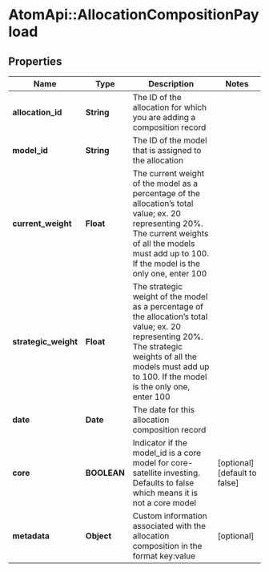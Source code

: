 # AtomApi::AllocationCompositionPayload

## Properties
Name | Type | Description | Notes
------------ | ------------- | ------------- | -------------
**allocation_id** | **String** | The ID of the allocation for which you are adding a composition record | 
**model_id** | **String** | The ID of the model that is assigned to the allocation | 
**current_weight** | **Float** | The current weight of the model as a percentage of the allocation’s total value; ex. 20 representing 20%. The current weights of all the models must add up to 100. If the model is the only one, enter 100 | 
**strategic_weight** | **Float** | The strategic weight of the model as a percentage of the allocation’s total value; ex. 20 representing 20%. The strategic weights of all the models must add up to 100. If the model is the only one, enter 100 | 
**date** | **Date** | The date for this allocation composition record | 
**core** | **BOOLEAN** | Indicator if the model_id is a core model for core-satellite investing. Defaults to false which means it is not a core model | [optional] [default to false]
**metadata** | **Object** | Custom information associated with the allocation composition in the format key:value | [optional] 


